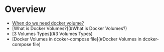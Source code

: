# Overview

- [When do we need docker volume?](#When-do-we-need-docker-volume?)
- [What is Docker Volumes?](#What is Docker Volumes?)
- [3 Volumes Types](#3 Volumes Types)
- [Docker Volumes in dcoker-compose file](#Docker Volumes in dcoker-compose file)
